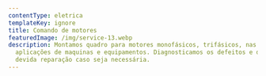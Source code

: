 ```yaml
---
contentType: eletrica
templateKey: ignore
title: Comando de motores
featuredImage: /img/service-13.webp
description: Montamos quadro para motores monofásicos, trifásicos, nas diversas
  aplicações de maquinas e equipamentos. Diagnosticamos os defeitos e damos a
  devida reparação caso seja necessária.
---
```

